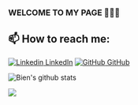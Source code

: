 ### WELCOME TO MY PAGE 👋👋👋

## 📫 How to reach me: 

[![Linkedin](https://i.stack.imgur.com/gVE0j.png) LinkedIn](https://www.linkedin.com) [![GitHub](https://i.stack.imgur.com/tskMh.png) GitHub](https://github.com/bien0504/) 

![Bien's github stats](https://github-readme-stats-git-masterrstaa-rickstaa.vercel.app/api?username=bien0504&show_icons=true&theme=tokyonight&hide=contribs,prs,issues)

<a href="https://github.com/bien0504/Data_Modeling/">
  <!-- Change the `github-readme-stats.anuraghazra1.vercel.app` to `github-readme-stats.vercel.app`  -->
  <img align="center" src="https://github-readme-stats.anuraghazra1.vercel.app/api/pin/?username=bien0504&repo=DE_Modeling_Data&theme=radical" />
</a>  
